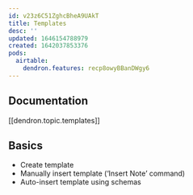 ```yaml
---
id: v23z6C51ZghcBheA9UAkT
title: Templates
desc: ''
updated: 1646154788979
created: 1642037853376
pods:
  airtable:
    dendron.features: recp8owyBBanDWgy6
---
```

## Documentation

[[dendron.topic.templates]]

## Basics

- Create template
- Manually insert template (‘Insert Note’ command)
- Auto-insert template using schemas
